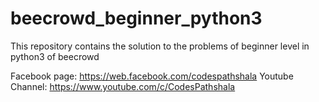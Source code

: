 # beecrowd_beginner_python3
This repository contains the solution to the problems of beginner level in python3 of beecrowd

Facebook page: https://web.facebook.com/codespathshala
Youtube Channel: https://www.youtube.com/c/CodesPathshala 

